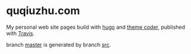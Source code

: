 # quqiuzhu.com
My personal web site pages build with [hugo][hugo] and [theme coder][coder], published with [Travis][travis].

branch [master][master] is generated by branch [src][src].

[hugo]: https://gohugo.io
[coder]: https://github.com/luizdepra/hugo-coder
[travis]: https://travis-ci.com
[master]: https://github.com/quqiuzhu/quqiuzhu.github.io
[src]: https://github.com/quqiuzhu/quqiuzhu.github.io/tree/src